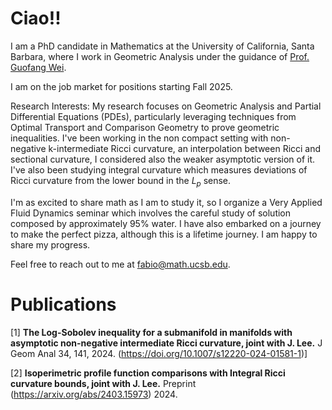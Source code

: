 # Ciao!!

I am a PhD candidate in Mathematics at the University of California, Santa Barbara, where I work in Geometric Analysis under the guidance of [Prof. Guofang Wei]([https://scholar.google.com/citations?user=f0NoTC0AAAAJ&hl=en](https://web.math.ucsb.edu/~wei/)). 

I am on the job market for positions starting Fall 2025.

Research Interests:
My research focuses on Geometric Analysis and Partial Differential Equations (PDEs), particularly leveraging techniques from Optimal Transport and Comparison Geometry to prove geometric inequalities.
I've been working in the non compact setting with non-negative k-intermediate Ricci curvature, an interpolation between Ricci and sectional curvature, I considered also the weaker asymptotic version of it. I've also been studying integral curvature which measures deviations of Ricci curvature from the lower bound in the $L_p$ sense.

I'm as excited to share math as I am to study it, so I organize a Very Applied Fluid Dynamics seminar which involves the careful study of solution composed by approximately 95% water. 
I have also embarked on a journey to make the perfect pizza, although this is a lifetime journey. I am happy to share my progress.

Feel free to reach out to me at [fabio@math.ucsb.edu](mailto:fabio@math.ucsb.edu).

# Publications

[1] **The Log-Sobolev inequality for a submanifold in manifolds with asymptotic non-negative intermediate Ricci curvature, joint with J. Lee.** J Geom Anal 34, 141, 2024. (https://doi.org/10.1007/s12220-024-01581-1)]

[2] **Isoperimetric profile function comparisons with Integral Ricci curvature bounds, joint with J. Lee.** Preprint (https://arxiv.org/abs/2403.15973) 2024.

